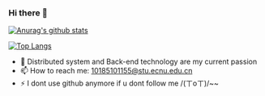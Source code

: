 ### Hi there 👋 
[![Anurag's github stats](https://github-readme-stats.vercel.app/api?username=CharlesDDDD&count_private=true&show_icons=true&theme=algolia)](https://github.com/anuraghazra/github-readme-stats)
<!--
**CharlesDDDD/CharlesDDDD** is a ✨ _special_ ✨ repository because its `README.md` (this file) appears on your GitHub profile.

Here are some ideas to get you started:

- 🔭 I’m currently working on ...
- 🌱 I’m currently learning 
- 👯 I’m looking to collaborate on ...
- 🤔 I’m looking for help with ...
- 💬 Ask me about ...
- 📫 How to reach me: 
- 😄 Pronouns: ...
- ⚡ Fun fact: ...
-->
[![Top Langs](https://github-readme-stats.vercel.app/api/top-langs/?username=CharlesDDDD&theme=algolia&layout=compact)](https://github.com/anuraghazra/github-readme-stats)
- 🔭 Distributed system and Back-end technology are my current passion
- 📫 How to reach me: 10185101155@stu.ecnu.edu.cn
- ⚡ I dont use github anymore if u dont follow me /(ㄒoㄒ)/~~

